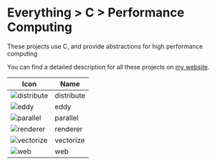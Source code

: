 # Everything > C > Performance Computing

These projects use C, and provide abstractions for high performance computing

You can find a detailed description for all these projects on [my website](https://g10.app/status/).

| Icon                                                      | Name       | 
|-----------------------------------------------------------|------------|
| ![distribute](https://icons.g10.app/distribute-light.png) | distribute |
| ![eddy](https://icons.g10.app/eddy.png) | eddy |
| ![parallel](https://icons.g10.app/parallel-light.png) | parallel |
| ![renderer](https://icons.g10.app/renderer-light.png) | renderer |
| ![vectorize](https://icons.g10.app/vectorized-light.png) | vectorize |
| ![web](https://icons.g10.app/http-server.png) | web |

